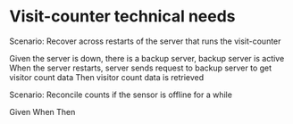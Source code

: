 # Visit-counter technical needs

Scenario: Recover across restarts of the server
that runs the visit-counter

  Given the server is down, there is a backup server,
  backup server is active
  When the server restarts,
  server sends request to backup server
  to get visitor count data
  Then visitor count data is retrieved

Scenario: Reconcile counts if the sensor is offline for a while

  Given
  When
  Then
